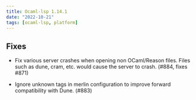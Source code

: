 ```yaml
---
title: Ocaml-lsp 1.14.1
date: "2022-10-21"
tags: [ocaml-lsp, platform]
---
```


## Fixes

- Fix various server crashes when opening non OCaml/Reason files. Files such as
  dune, cram, etc. would cause the server to crash. (#884, fixes #871)

- Ignore unknown tags in merlin configuration to improve forward compatibility
  with Dune. (#883)
